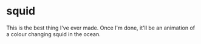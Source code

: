 # squid

This is the best thing I've ever made. Once I'm done, it'll be an animation of a colour changing squid in the ocean.
